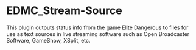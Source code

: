 # EDMC_Stream-Source
This plugin outputs status info from the game Elite Dangerous to files for use as text sources in live streaming software such as Open Broadcaster Software, GameShow, XSplit, etc. 
